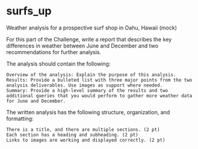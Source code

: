 # surfs_up
Weather analysis for a prospective surf shop in Oahu, Hawaii (mock)

For this part of the Challenge, write a report that describes the key differences in weather between June and December and two recommendations for further analysis.

The analysis should contain the following:

    Overview of the analysis: Explain the purpose of this analysis.
    Results: Provide a bulleted list with three major points from the two analysis deliverables. Use images as support where needed.
    Summary: Provide a high-level summary of the results and two additional queries that you would perform to gather more weather data for June and December.

The written analysis has the following structure, organization, and formatting:

    There is a title, and there are multiple sections. (2 pt)
    Each section has a heading and subheading. (2 pt)
    Links to images are working and displayed correctly. (2 pt)
